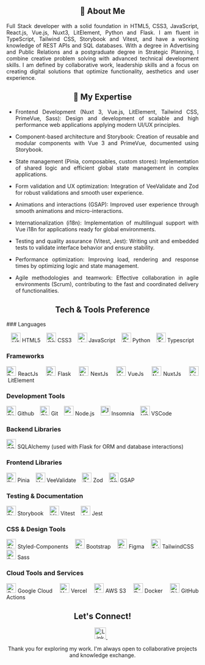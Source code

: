 <div align="center">
  
## 🚀 About Me
<div align="justify">

Full Stack developer with a solid foundation in HTML5, CSS3, JavaScript, React.js, Vue.js, Nuxt3, LitElement, Python and Flask. I am fluent in TypeScript, Tailwind CSS, Storybook and Vitest, and have a working knowledge of REST APIs and SQL databases. With a degree in Advertising and Public Relations and a postgraduate degree in Strategic Planning, I combine creative problem solving with advanced technical development skills. I am defined by collaborative work, leadership skills and a focus on creating digital solutions that optimize functionality, aesthetics and user experience.

</div>

  
## 💼 My Expertise
<div align="justify">

- Frontend Development (Nuxt 3, Vue.js, LitElement, Tailwind CSS, PrimeVue, Sass): Design and development of scalable and high performance web applications applying modern UI/UX principles.

- Component-based architecture and Storybook: Creation of reusable and modular components with Vue 3 and PrimeVue, documented using Storybook.

- State management (Pinia, composables, custom stores): Implementation of shared logic and efficient global state management in complex applications.

- Form validation and UX optimization: Integration of VeeValidate and Zod for robust validations and smooth user experience.

- Animations and interactions (GSAP): Improved user experience through smooth animations and micro-interactions.

- Internationalization (i18n): Implementation of multilingual support with Vue i18n for applications ready for global environments.

- Testing and quality assurance (Vitest, Jest): Writing unit and embedded tests to validate interface behavior and ensure stability.

- Performance optimization: Improving load, rendering and response times by optimizing logic and state management.

- Agile methodologies and teamwork: Effective collaboration in agile environments (Scrum), contributing to the fast and coordinated delivery of functionalities.

</div>


## Tech & Tools Preference
<div align="justify">
### Languages
<div align="center">
<p>
  <img src="https://cdn-icons-png.flaticon.com/512/732/732212.png" alt="HTML5" height="25px" />&nbsp;HTML5
  &nbsp;&nbsp;
  <img src="https://upload.wikimedia.org/wikipedia/commons/thumb/6/62/CSS3_logo.svg/800px-CSS3_logo.svg.png" alt="CSS3" height="25px" />&nbsp;CSS3
  &nbsp;&nbsp;
  <img src="https://static.vecteezy.com/system/resources/previews/027/127/463/non_2x/javascript-logo-javascript-icon-transparent-free-png.png" alt="JavaScript" height="25px" />&nbsp;JavaScript
  &nbsp;&nbsp;
  <img src="https://cdn3.iconfinder.com/data/icons/logos-and-brands-adobe/512/267_Python-512.png" alt="Python" height="25px" />&nbsp;Python
   &nbsp;&nbsp;
  <img src="https://upload.wikimedia.org/wikipedia/commons/thumb/4/4c/Typescript_logo_2020.svg/2048px-Typescript_logo_2020.svg.png" alt="Typescript" height="25px" />&nbsp;Typescript
</p>
</div>

### Frameworks
<p>
  <img src="https://upload.wikimedia.org/wikipedia/commons/thumb/a/a7/React-icon.svg/1150px-React-icon.svg.png" alt="React" height="25px" />&nbsp;ReactJs
  &nbsp;&nbsp;
  <img src="https://static-00.iconduck.com/assets.00/flask-icon-1594x2048-84mjydzf.png" alt="Flask" height="25px" />&nbsp;Flask 
  &nbsp;&nbsp;
  <img src="https://www.datocms-assets.com/75941/1657707878-nextjs_logo.png" alt="NextJs" height="25px" />&nbsp;NextJs
  &nbsp;&nbsp;
  <img src="https://upload.wikimedia.org/wikipedia/commons/thumb/9/95/Vue.js_Logo_2.svg/1184px-Vue.js_Logo_2.svg.png" alt="VueJs" height="25px" />&nbsp;VueJs
  &nbsp;&nbsp;
  <img src="https://nuxt.com/assets/design-kit/icon-green.svg" alt="NuxtJs" height="25px" />&nbsp;NuxtJs
  &nbsp;&nbsp;
  <img src="https://cdn.worldvectorlogo.com/logos/lit-1.svg" alt="LitElement" height="25px" />&nbsp;LitElement
  &nbsp;&nbsp;
</p>



### Development Tools
<p>
  <img src="https://cdn-icons-png.flaticon.com/512/25/25231.png" alt="Github" height="25px" />&nbsp;Github
  &nbsp;&nbsp;
  <img src="https://git-scm.com/images/logos/downloads/Git-Icon-1788C.png" alt="Git" height="25px" />&nbsp;Git 
  &nbsp;&nbsp;
  <img src="https://cdn-icons-png.flaticon.com/512/5968/5968322.png" alt="" height="25px" />&nbsp;Node.js
  &nbsp;&nbsp;
  <img src="https://static-00.iconduck.com/assets.00/insomnia-icon-2048x2048-kz1gm1sv.png" alt="Insomnia" height="25px" />&nbsp;Insomnia 
  &nbsp;&nbsp;
  <img src="https://upload.wikimedia.org/wikipedia/commons/thumb/9/9a/Visual_Studio_Code_1.35_icon.svg/512px-Visual_Studio_Code_1.35_icon.svg.png" alt="VSCode" height="25px" />&nbsp;VSCode 
  &nbsp;&nbsp;
</p>



### Backend Libraries
 <img src="https://upload.wikimedia.org/wikipedia/commons/thumb/d/d7/SQLAlchemy.svg/160px-SQLAlchemy.svg.png" alt="SQLAlchemy" height="25px" />&nbsp;SQLAlchemy (used with Flask for ORM and database interactions)

###  Frontend Libraries
<img src="https://cdn.worldvectorlogo.com/logos/pinia-1.svg" alt="Pinia" height="25px" />&nbsp;Pinia
&nbsp;&nbsp;
<img src="https://raw.githubusercontent.com/logaretm/vee-validate/main/logo.png" alt="VeeValidate" height="25px" />&nbsp;VeeValidate
&nbsp;&nbsp;
<img src="https://zod.dev/logo.svg" alt="Zod" height="25px" />&nbsp;Zod
&nbsp;&nbsp;
<img src="https://cdn.worldvectorlogo.com/logos/gsap-greensock.svg" alt="GSAP" height="25px" />&nbsp;GSAP
&nbsp;&nbsp;



###  Testing & Documentation
<img src="https://www.svgrepo.com/show/354397/storybook-icon.svg" alt="Storybook" height="25px" />&nbsp;Storybook
&nbsp;&nbsp;
<img src="https://vitest.dev/logo.svg" alt="Vitest" height="25px" />&nbsp;Vitest
&nbsp;&nbsp;
<img src="https://cdn.freebiesupply.com/logos/large/2x/jest-logo-png-transparent.png" alt="Jest" height="25px" />&nbsp;Jest
&nbsp;&nbsp;

### CSS & Design Tools
<p>
  <img src="https://static-00.iconduck.com/assets.00/styled-components-icon-512x223-72cqvkty.png" alt="Styled-Components" height="25px" />&nbsp;Styled-Components
  &nbsp;&nbsp;
  <img src="https://uxwing.com/wp-content/themes/uxwing/download/brands-and-social-media/bootstrap-5-logo-icon.png" alt="Bootstrap" height="25px" />&nbsp;Bootstrap
  &nbsp;&nbsp;
  <img src="https://cdn-icons-png.flaticon.com/512/5968/5968705.png" alt="Figma" height="25px" />&nbsp;Figma
  &nbsp;&nbsp;
  <img src="https://upload.wikimedia.org/wikipedia/commons/thumb/d/d5/Tailwind_CSS_Logo.svg/320px-Tailwind_CSS_Logo.svg.png" alt="TailwindCSS" height="25px" />&nbsp;TailwindCSS
  &nbsp;&nbsp;
  <img src="https://sass-lang.com/assets/img/styleguide/seal-color.png" alt="Sass" height="25px" />&nbsp;Sass
  &nbsp;&nbsp;
</p>



### Cloud Tools and Services
<p>
  <img src="https://static-00.iconduck.com/assets.00/google-cloud-icon-512x412-8rnz6wkz.png" alt="Google Cloud" height="25px" />&nbsp;Google Cloud
  &nbsp;&nbsp;
  <img src="https://static.wikia.nocookie.net/logopedia/images/a/a7/Vercel_favicon.svg/revision/latest?cb=20221026155821" alt="Vercel" height="25px" />&nbsp;Vercel 
  &nbsp;&nbsp;
  <img src="https://upload.wikimedia.org/wikipedia/commons/thumb/b/bc/Amazon-S3-Logo.svg/1712px-Amazon-S3-Logo.svg.png" alt="AWS S3" height="25px" />&nbsp;AWS S3 
  &nbsp;&nbsp;
  <img src="https://cdn4.iconfinder.com/data/icons/logos-and-brands/512/97_Docker_logo_logos-512.png" alt="Docker" height="25px" />&nbsp;Docker
  &nbsp;&nbsp;
  <img src="https://avatars.githubusercontent.com/u/65916846?v=4" alt="GitHub Actions" height="25px" />&nbsp;GitHub Actions
  &nbsp;&nbsp;
</p>
</div>


<div align="center">
  


## Let's Connect!

<a href="https://www.linkedin.com/in/flavia-fernandezolivera/">
  <img src="https://cdn-icons-png.flaticon.com/256/174/174857.png" alt="LinkedIn" width="30px"/>
</a> &nbsp;&nbsp;

Thank you for exploring my work. I'm always open to collaborative projects and knowledge exchange.

</div>
